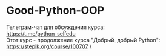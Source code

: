# Good-Python-OOP

Телеграм-чат для обсуждения курса: \
https://t.me/python_selfedu \
Этот курс - продолжение курса "Добрый, добрый Python": \
https://stepik.org/course/100707 \

